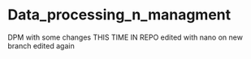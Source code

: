 # Data_processing_n_managment
DPM 
with some changes
THIS TIME IN REPO
edited with nano on new branch
edited again
